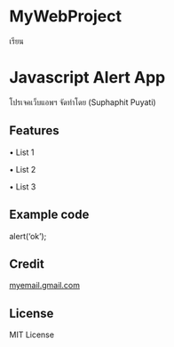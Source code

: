 # MyWebProject
 เรียน
# Javascript Alert App

โปรเจคเว็บแอพฯ จัดทําโดย (Suphaphit Puyati)

## Features

• List 1

• List 2

• List 3

## Example code

<javascript>

alert(‘ok’);

</javascript>


## Credit

[myemail.gmail.com](https://mail.google.com/mail/u/0/#inbox)

## License

MIT License